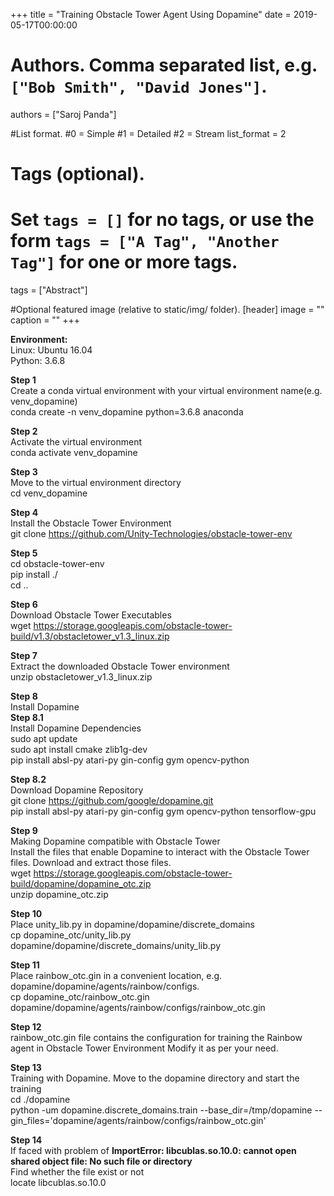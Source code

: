 +++
title = "Training Obstacle Tower Agent Using Dopamine" 
date = 2019-05-17T00:00:00

# Authors. Comma separated list, e.g. `["Bob Smith", "David Jones"]`.
authors = ["Saroj Panda"]

#List format.
#0 = Simple
#1 = Detailed
#2 = Stream
list_format = 2

# Tags (optional).
#   Set `tags = []` for no tags, or use the form `tags = ["A Tag", "Another Tag"]` for one or more tags.
tags = ["Abstract"]

#Optional featured image (relative to static/img/ folder).
[header] 
image = "" 
caption = "" 
+++

<body>

<b>Environment:</b> <br>
Linux: Ubuntu 16.04 <br>
Python: 3.6.8

<b>Step 1</b> <br>
Create a conda virtual environment with your virtual environment name(e.g. venv_dopamine) <br>
conda create -n venv_dopamine python=3.6.8 anaconda <br>

<b>Step 2</b> <br>
Activate the virtual environment <br>
conda activate venv_dopamine <br>

<b>Step 3</b> <br>
Move to the virtual environment directory <br>
cd venv_dopamine 

<b>Step 4</b> <br>
Install the Obstacle Tower Environment <br>
git clone https://github.com/Unity-Technologies/obstacle-tower-env

<b>Step 5</b> <br>
cd obstacle-tower-env <br>
pip install ./ <br>
cd ..

<b>Step 6</b> <br>
Download Obstacle Tower Executables <br>
wget https://storage.googleapis.com/obstacle-tower-build/v1.3/obstacletower_v1.3_linux.zip

<b>Step 7</b> <br>
Extract the downloaded Obstacle Tower environment <br>
unzip obstacletower_v1.3_linux.zip

<b>Step 8</b> <br>
Install Dopamine <br>
<b>Step 8.1</b> <br>
Install Dopamine Dependencies <br>
sudo apt update  <br>
sudo apt install cmake zlib1g-dev <br>
pip install absl-py atari-py gin-config gym opencv-python

<b>Step 8.2</b> <br>
Download Dopamine Repository <br>
git clone https://github.com/google/dopamine.git <br>
pip install absl-py atari-py gin-config gym opencv-python tensorflow-gpu

<b>Step 9</b> <br>
Making Dopamine compatible with Obstacle Tower <br>
Install the files that enable Dopamine to interact with the Obstacle Tower files. Download and extract those files. <br>
wget https://storage.googleapis.com/obstacle-tower-build/dopamine/dopamine_otc.zip <br>
unzip dopamine_otc.zip

<b>Step 10</b> <br>
Place unity_lib.py in dopamine/dopamine/discrete_domains <br>
cp dopamine_otc/unity_lib.py dopamine/dopamine/discrete_domains/unity_lib.py

<b>Step 11</b> <br>
Place rainbow_otc.gin in a convenient location, e.g. dopamine/dopamine/agents/rainbow/configs. <br>
cp dopamine_otc/rainbow_otc.gin dopamine/dopamine/agents/rainbow/configs/rainbow_otc.gin

<b>Step 12</b> <br>
rainbow_otc.gin file contains the configuration for training the Rainbow agent in Obstacle Tower Environment Modify it as per your need.

<b>Step 13</b> <br>
Training with Dopamine. Move to the dopamine directory and start the training <br>
cd ./dopamine <br>
python -um dopamine.discrete_domains.train --base_dir=/tmp/dopamine --gin_files='dopamine/agents/rainbow/configs/rainbow_otc.gin'

<b>Step 14</b> <br>
If faced with problem of <b>ImportError: libcublas.so.10.0: cannot open shared object file: No such file or directory</b> <br>
Find whether the file exist or not <br>
locate libcublas.so.10.0

















